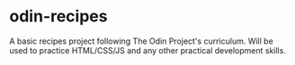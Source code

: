 # odin-recipes
A basic recipes project following The Odin Project's curriculum.
Will be used to practice HTML/CSS/JS and any other practical development skills.